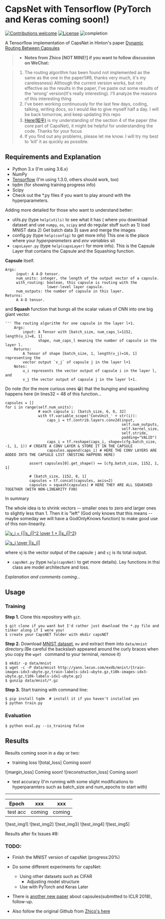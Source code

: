 # CapsNet with Tensorflow (PyTorch and Keras coming soon!)

[![Contributions welcome](https://img.shields.io/badge/contributions-welcome-brightgreen.svg?style=plastic)](CONTRIBUTING.md)
[![License](https://img.shields.io/badge/license-Apache%202.0-blue.svg?style=plastic)](https://opensource.org/licenses/Apache-2.0)
![completion](https://img.shields.io/badge/completion%20state-90%25-blue.svg?style=plastic)

A Tensorflow implementation of CapsNet in Hinton's paper [Dynamic Routing Between Capsules](https://arxiv.org/abs/1710.09829)

> - **Notes from Zhico [NOT MINE!] if you want to follow discussion on WeChat:**

> 1. The routing algorithm has been found not implemented as the same as the one in the paper!(#8, thanks very much, it's my carelessness) Although the current version works, but not effective as the results in the paper, I've paste out some results of the 'wrong' version(It's really interesting). I'll analyze the reasons of this interesting thing
> 2. I've been working continuously for the last few days, coding, talking, writing docs, so I would like to give myself half a day. I will be back tomorrow, and keep updating this repo
> 3. [Here(知乎)](https://zhihu.com/question/67287444/answer/251460831) is my understanding of the section 4 of the paper (the core part of CapsNet), it might be helpful for understanding the code. Thanks for your focus
> 4. If you find out any problems, please let me know. I will try my best to 'kill' it as quickly as possible.




## Requirements and Explanation
- Python 3.x (I'm using 3.6.x)
- NumPy
- [Tensorflow](https://github.com/tensorflow/tensorflow) (I'm using 1.3.0, others should work, too)
- tqdm (for showing training progress info)
- Scipy
- Check out the *.py files if you want to play around with the hyperparameters.

Adding more detailed for those who want to understand better:

- utils.py (type `help(utils)` to see what it has ( where you download dataset and use `numpy`, `os`, `scipy` and do regular stuff such as 1) load MNIST data 2) Get batch data 3) save and merge the images
- config.py (type `help(config)` to get more info) This one is the place where your *hyperparameters* and *env variables* sit
- `capsLayer.py` (type `help(capsLayer)` for more info). This is the Capsule Layer that contains the Capsule and the Squashing function. 

 **Capsule** itself.
   ``` 
   Args:
        input: A 4-D tensor.
        num_units: integer, the length of the output vector of a capsule.
        with_routing: boolean, this capsule is routing with the
                      lower-level layer capsule.
        num_outputs: the number of capsule in this layer.
   Returns:
        A 4-D tensor.
```
and **Squash** function that bungs all the scalar values of CNN into one big giant vector.
```Squash Function
''' The routing algorithm for one capsule in the layer l+1.
    Args:
        input: A Tensor with [batch_size, num_caps_l=1152, length(u_i)=8, 1]
               shape, num_caps_l meaning the number of capsule in the layer l.
    Returns:
        A Tensor of shape [batch_size, 1, length(v_j)=16, 1] representing the
        vector output `v_j` of capsule j in the layer l+1
    Notes:
        u_i represents the vector output of capsule i in the layer l, and
        v_j the vector output of capsule j in the layer l+1.
 ```
 
 Do note (for the more curious ones 😀) that the bunging and squashing happens here (in lines32 ~ 48 of this function...
 
 ```
 capsules = []
 for i in range(self.num_units):
                # each capsule i: [batch_size, 6, 6, 32]
                with tf.variable_scope('ConvUnit_' + str(i)):
                    caps_i = tf.contrib.layers.conv2d(input,
                                                      self.num_outputs,
                                                      self.kernel_size,
                                                      self.stride,
                                                      padding="VALID")
                    caps_i = tf.reshape(caps_i, shape=(cfg.batch_size, -1, 1, 1)) # CREATE A CONV LAYER & STORE IT IN THE CAPSULE
                    capsules.append(caps_i) # HERE THE CONV LAYERS ARE ADDED INTO THE CAPSULE LIST (NESTING HAPPENS HERE)

            assert capsules[0].get_shape() == [cfg.batch_size, 1152, 1, 1]

            # [batch_size, 1152, 8, 1]
            capsules = tf.concat(capsules, axis=2)
            capsules = squash(capsules) # HERE THEY ARE ALL SQUASHED TOGETHER (WITH NON-LINEARITY FXN)
```
In summary

The whole idea is to shrink vectors -- smaller ones to zero and larger ones to slightly less than 1. Then it is "left" (God only knows that this means -- maybe someday we will have a GodOnlyKnows function) to make good use of this non-linearity.

<a href="https://www.codecogs.com/eqnedit.php?latex=v_j&space;=&space;{||s_j||^2&space;\over&space;1&space;&plus;&space;||s_j||^2}" target="_blank"><img src="https://latex.codecogs.com/gif.latex?v_j&space;=&space;{||s_j||^2&space;\over&space;1&space;&plus;&space;||s_j||^2}" title="v_j = {||s_j||^2 \over 1 + ||s_j||^2}" /></a>

<a href="https://www.codecogs.com/eqnedit.php?latex=s_j&space;\over&space;||s_j||" target="_blank"><img src="https://latex.codecogs.com/gif.latex?s_j&space;\over&space;||s_j||" title="s_j \over ||s_j||" /></a>

where vj is the vector output of the capsule `j` and `sj` is its total output.

- `capsNet.py` (type `help(capsNet)` to get more details). Ley functions in thsi class are model architecture and loss.

*Explanation and comments coming...*


## Usage

### Training
**Step 1.** 
Clone this repository with ``git``.

```
$ git clone if you want but I'd rather just download the *.py file and tinker along if I were you!
$ create your CapsNET folder with mkdir capsNET
```

**Step 2.** 
Download [MNIST dataset](http://yann.lecun.com/exdb/mnist/), ``mv`` and extract them into ``data/mnist`` directory.(Be careful the backslash appeared around the curly braces when you copy the ``wget `` command to your terminal, remove it)

```
$ mkdir -p data/mnist
$ wget -c -P data/mnist http://yann.lecun.com/exdb/mnist/{train-images-idx3-ubyte.gz,train-labels-idx1-ubyte.gz,t10k-images-idx3-ubyte.gz,t10k-labels-idx1-ubyte.gz}
$ gunzip data/mnist/*.gz
```

**Step 3.** 
Start training with command line:
```
$ pip install tqdm  # install it if you haven't installed yes
$ python train.py
```

### Evaluation
```
$ python eval.py --is_training False
```


## Results
Results coming soon in a day or two:

- training loss
![total_loss] Coming soon!

![margin_loss] Coming soon!
![reconstruction_loss] Coming soon!

- test accuracy (I'm running with some slight modifications to hyperparamters such as batch_size and num_epochs to start with)
------------
|Epoch|xxx|xxx|
|:----:|:----:|:--:|
|test acc|coming|coming|

![test_img1]
![test_img2]
![test_img3]
![test_img4]
![test_img5]

Results after fix Issues #8: 

### TODO:
- Finish the MNIST version of capsNet (progress:20%)
- Do some different experiments for capsNet:
  * Using other datasets such as CIFAR
	* Adjusting model structure
  * Use with PyTorch and Keras Later

- There is [another new paper](https://openreview.net/pdf?id=HJWLfGWRb) about capsules(submitted to ICLR 2018), follow-up.
- Also follow the original Github from [Zhico's here](https://github.com/naturomics/CapsNet-Tensorflow)
